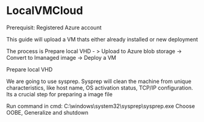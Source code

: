 # LocalVMCloud

Prerequisit: Registered Azure account

This guide will upload a VM thats either already installed or new deployment

The process is Prepare local VHD - > Upload to Azure blob storage -> Convert to Imanaged image -> Deploy a VM

Prepare local VHD

We are going to use sysprep. Sysprep will clean the machine from unique characteristics, like host name, OS activation status, TCP/IP configuration. Its a crucial step for preparing a image file

Run command in cmd: C:\windows\system32\sysprep\sysprep.exe
Choose OOBE, Generalize and shutdown
